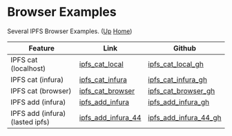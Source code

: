 # Browser Examples

Several IPFS Browser Examples. ([Up](..) [Home](..\..))

| Feature                       | Link                  | Github
| ---------                     | -------               | ----------- 
| IPFS cat (localhost)          | [ipfs_cat_local]      |  [ipfs_cat_local_gh]
| IPFS cat (infura)             | [ipfs_cat_infura]     |  [ipfs_cat_infura_gh]
| IPFS cat (browser)            | [ipfs_cat_browser]    |  [ipfs_cat_browser_gh]
| IPFS add (infura)             | [ipfs_add_infura]     |  [ipfs_add_infura_gh]
| IPFS add (infura)(lasted ipfs)| [ipfs_add_infura_44]     |  [ipfs_add_infura_44_gh]

[ipfs_cat_local]:         https://web3examples.com/ipfs/browser_examples/ipfs_cat_local.html
[ipfs_cat_infura]:        https://web3examples.com/ipfs/browser_examples/ipfs_cat_infura.html
[ipfs_cat_browser]:       https://web3examples.com/ipfs/browser_examples/ipfs_cat_browser.html
[ipfs_add_infura]:        https://web3examples.com/ipfs/browser_examples/ipfs_add_infura.html
[ipfs_add_infura_44]:     https://web3examples.com/ipfs/browser_examples/ipfs_add_infura_44.html

[ipfs_cat_local_gh]:      https://github.com/web3examples/ipfs/tree/master/browser_examples/ipfs_cat_local.html
[ipfs_cat_infura_gh]:     https://github.com/web3examples/ipfs/tree/master/browser_examples/ipfs_cat_infura.html
[ipfs_cat_browser_gh]:    https://github.com/web3examples/ipfs/tree/master/browser_examples/ipfs_cat_browser.html
[ipfs_add_infura_gh]:     https://github.com/web3examples/ipfs/tree/master/browser_examples/ipfs_add_infura.html
[ipfs_add_infura_44_gh]:  https://github.com/web3examples/ipfs/tree/master/browser_examples/ipfs_add_infura_44.html
